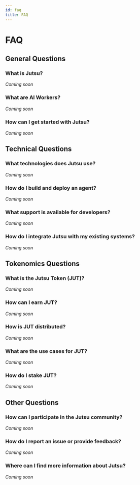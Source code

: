 ```yaml
---
id: faq
title: FAQ
---
```


# FAQ

## General Questions

### What is Jutsu?
_Coming soon_

### What are AI Workers?
_Coming soon_

### How can I get started with Jutsu?
_Coming soon_

## Technical Questions

### What technologies does Jutsu use?
_Coming soon_

### How do I build and deploy an agent?
_Coming soon_

### What support is available for developers?
_Coming soon_

### How do I integrate Jutsu with my existing systems?
_Coming soon_

## Tokenomics Questions

### What is the Jutsu Token (JUT)?
_Coming soon_

### How can I earn JUT?
_Coming soon_

### How is JUT distributed?
_Coming soon_

### What are the use cases for JUT?
_Coming soon_

### How do I stake JUT?
_Coming soon_

## Other Questions

### How can I participate in the Jutsu community?
_Coming soon_

### How do I report an issue or provide feedback?
_Coming soon_

### Where can I find more information about Jutsu?
_Coming soon_
